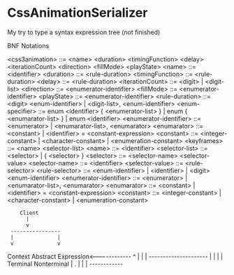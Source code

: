 # CssAnimationSerializer
My try to type a syntax expression tree (not finished)

BNF Notations

\<css3animation\> ::= \<name\> \<duration\> \<timingFunction\> \<delay\> \<iterationCount\> \<direction\> \<fillMode\> \<playState\>
\<name\> ::= \<identifier\>
\<duration\> ::= \<rule-duration\>
\<timingFunction\> ::= \<rule-duration\>
\<delay\> ::= \<rule-duration\>
\<iterationCount\> ::= \<digit\> | \<digit-list\>
\<direction\> ::= \<enumerator-identifier\>
\<fillMode\> ::= \<enumerator-identifier\>
\<playState\> ::= \<enumerator-identifier\>
\<rule-duration\> ::= \<digit\> \<enum-identifier\> | \<digit-list\>, \<enum-identifier\>
\<enum-specifier\> ::= enum \<identifier\> { \<enumerator-list\> } | enum { \<enumarator-list\> } | enum \<identifier\>
\<enumerator-identifier\> ::= \<enumerator\> | \<enumarator-list\>, \<enumarator\>
\<enumarator\> ::= \<constant\> | \<identifier\> = \<constant-expression\>
\<constant\> ::= \<integer-constant\> | \<character-constant\> | \<enumeration-constant\>
\<keyframes\> ::= \<name\> \<selector-list\>
\<name\> ::= \<identifier\>
\<selector-list\> ::= \<selector\> | { \<selector\> }
\<selector\> ::= \<selector-name\> \<selector-value\>
\<selector-name\> ::= \<identifier\>
\<selector-value\> ::= \<rule-selector\>
\<rule-selector\> ::= \<enum-identifier\> | \<identifier\> | \<digit\> \<enum-identifier\>
\<enumerator-identifier\> ::= \<enumerator\> | \<enumarator-list\>, \<enumarator\>
\<enumarator\> ::= \<constant\> | \<identifier\> = \<constant-expression\>
\<constant\> ::= \<integer-constant\> | \<character-constant\> | \<enumeration-constant\>

        Client
          |
          v
     ----------------
     |              |
	 v				v
Context     Abstract Expression<------------
                    ^                      |
                    |                      |
            ---------------------          |
			|					|          |
          Terminal			Nonterminal    |
                                .          |
                                |          |
                                ------------